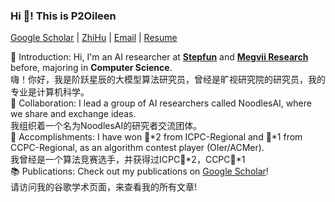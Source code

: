 <p align="left" width="200">
   <h3 align="left">Hi 🤪! This is P2Oileen</h3>
   <p align="left"> <a href="https://scholar.google.com/citations?user=LM7RNL4AAAAJ&hl=en">Google Scholar</a> | <a href="https://www.zhihu.com/people/ai-lin-24-71-19">ZhiHu</a> | <a href="mailto:p2oileen@whu.edu.cn">Email</a> | <a href="https://github.com/P2Oileen/P2Oileen/blob/main/%E7%AE%80%E5%8E%86.pdf">Resume</a>
</p>

<p align="left">👋 Introduction: Hi, I'm an AI researcher at <a href="https://github.com/stepfun-ai"><strong>Stepfun</strong></a> and <a href="https://github.com/megvii-research/"><strong>Megvii Research</strong></a> before, majoring in <strong>Computer Science</strong>.<br/> 嗨！你好，我是阶跃星辰的大模型算法研究员，曾经是旷视研究院的研究员，我的专业是计算机科学。<br/>
🤝 Collaboration: I lead a group of AI researchers called NoodlesAI, where we share and exchange ideas.<br/> 我组织着一个名为NoodlesAI的研究者交流团体。<br/>
🏅 Accomplishments: I have won 🥈*2 from ICPC-Regional and 🥈*1 from CCPC-Regional, as an algorithm contest player (OIer/ACMer).<br/> 我曾经是一个算法竞赛选手，并获得过ICPC🥈*2，CCPC🥈*1<br/>
📚 Publications: Check out my publications on <a href="https://scholar.google.com/citations?user=LM7RNL4AAAAJ&hl=en">Google Scholar</a>!<br/> 请访问我的谷歌学术页面，来查看我的所有文章!<br/>
</p>
